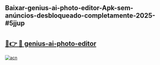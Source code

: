 ## Baixar-genius-ai-photo-editor-Apk-sem-anúncios-desbloqueado-completamente-2025-#5jjup

# <h2><a href="https://ainizakaria.my?title=genius-ai-photo-editor&ref=22M">🔗👉 🔴 genius-ai-photo-editor</a></h2>

[![acn](https://github.com/user-attachments/assets/0f9c940e-d8b0-45ae-aac7-cd30a18b3e1c)](https://ainizakaria.my?title=genius-ai-photo-editor&ref=22M)


